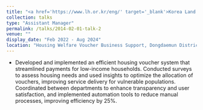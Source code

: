 ```yaml
---
title: "<a href='https://www.lh.or.kr/eng/' target='_blank'>Korea Land & Housing Corporation (LH)</a>"
collection: talks
type: "Assistant Manager"
permalink: /talks/2014-02-01-talk-2
venue: ""
display_date: "Feb 2022 - Aug 2024"
location: "Housing Welfare Voucher Business Support, Dongdaemun District, Seoul, South Korea"
---
```


- Developed and implemented an efficient housing voucher system that streamlined payments for low-income households. Conducted surveys to assess housing needs and used insights to optimize the allocation of vouchers, improving service delivery for vulnerable populations. Coordinated between departments to enhance transparency and user satisfaction, and implemented automation tools to reduce manual processes, improving efficiency by 25%.
